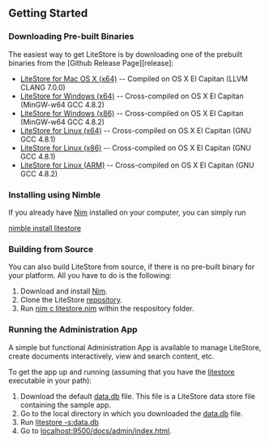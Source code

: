 ## Getting Started


### Downloading Pre-built Binaries

The easiest way to get LiteStore is by downloading one of the prebuilt binaries from the [Github Release Page][release]:

  * [LiteStore for Mac OS X (x64)](https://github.com/h3rald/litestore/releases/download/v1.0.5litestore_v1.0.5_macosx_x64.zip) -- Compiled on OS X El Capitan (LLVM CLANG 7.0.0)
  * [LiteStore for Windows (x64)](https://github.com/h3rald/litestore/releases/download/v1.0.5/litestore_v1.0.5_windows_x64.zip) -- Cross-compiled on OS X El Capitan (MinGW-w64 GCC 4.8.2)
  * [LiteStore for Windows (x86)](https://github.com/h3rald/litestore/releases/download/v1.0.5/litestore_v1.0.5_windows_x86.zip) -- Cross-compiled on OS X El Capitan (MinGW-w64 GCC 4.8.2)
  * [LiteStore for Linux (x64)](https://github.com/h3rald/litestore/releases/download/v1.0.5/litestore_v1.0.5_linux_x64.zip) -- Cross-compiled on OS X El Capitan (GNU GCC 4.8.1)
  * [LiteStore for Linux (x86)](https://github.com/h3rald/litestore/releases/download/v1.0.5/litestore_v1.0.5_linux_x86.zip) -- Cross-compiled on OS X El Capitan (GNU GCC 4.8.1)
  * [LiteStore for Linux (ARM)](https://github.com/h3rald/litestore/releases/download/v1.0.5/litestore_v1.0.5_linux_arm.zip) -- Cross-compiled on OS X El Capitan (GNU GCC 4.8.2)

### Installing using Nimble

If you already have [Nim](http://nim-lang.org/) installed on your computer, you can simply run

[nimble install litestore](class:cmd)

### Building from Source

You can also build LiteStore from source, if there is no pre-built binary for your platform. All you have to do is the following:

1. Download and install [Nim](http://nim-lang.org/).
2. Clone the LiteStore [repository](https://github.com/h3rald/litestore).
4. Run [nim c litestore.nim](class:cmd) within the respository folder.

### Running the Administration App

A simple but functional Administration App is available to manage LiteStore, create documents interactively, view and search content, etc. 

To get the app up and running (assuming that you have the [litestore](class:cmd) executable in your path):

1. Download the default [data.db](https://github.com/h3rald/litestore/releases/download/v1.0.5/data.db) file. This file is a LiteStore data store file containing the sample app.
2. Go to the local directory in which you downloaded the [data.db](class:cmd) file.
3. Run [litestore -s:data.db](class:cmd)
4. Go to [localhost:9500/docs/admin/index.html](http://localhost:9500/docs/admin/index.html).
